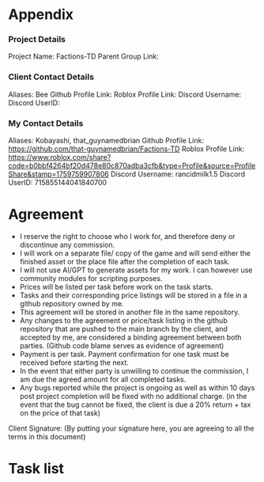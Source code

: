 # Appendix

### Project Details
Project Name: Factions-TD
Parent Group Link:

### Client Contact Details
Aliases: Bee
Github Profile Link:
Roblox Profile Link:
Discord Username:
Discord UserID:

### My Contact Details
Aliases: Kobayashi, that_guynamedbrian
Github Profile Link: https://github.com/that-guynamedbrian/Factions-TD
Roblox Profile Link: https://www.roblox.com/share?code=b0bbf4264bf20d478e80c870adba3cfb&type=Profile&source=ProfileShare&stamp=1759759907806
Discord Username: rancidmilk1.5
Discord UserID: 715855144041840700

# Agreement
- I reserve the right to choose who I work for, and therefore deny or discontinue any commission.
- I will work on a separate file/ copy of the game and will send either the finished asset or the place file after the completion of each task.
- I will not use AI/GPT to generate assets for my work. I can however use community modules for scripting purposes.
- Prices will be listed per task before work on the task starts.
- Tasks and their corresponding price listings will be stored in a file in a github repository owned by me.
- This agreement will be stored in another file in the same repository.
- Any changes to the agreement or price/task listing in the github repository that are pushed to the main branch by the client, and accepted by me, are considered a binding agreement between both parties. (Github code blame serves as evidence of agreement)
- Payment is per task. Payment confirmation for one task must be received before starting the next.
- In the event that either party is unwilling to continue the commission, I am due the agreed amount for all completed tasks.
- Any bugs reported while the project is ongoing as well as within 10 days post project completion will be fixed with no additional charge. (in the event that the bug cannot be fixed, the client is due a 20% return + tax on the price of that task)

Client Signature:
(By putting your signature here, you are agreeing to all the terms in this document)

# Task list
